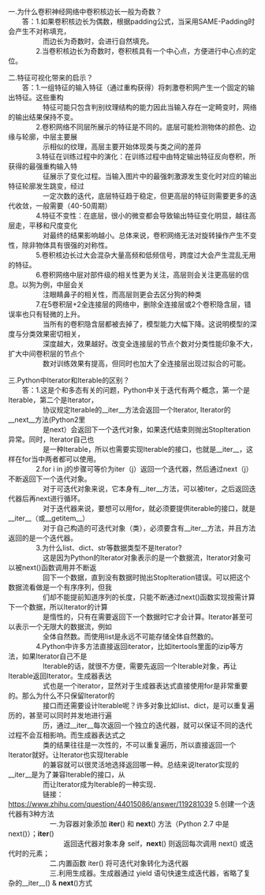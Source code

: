 一.为什么卷积神经网络中卷积核边长一般为奇数？     
　　答：1.如果卷积核边长为偶数，根据padding公式，当采用SAME-Padding时会产生不对称填充，      
　　　　　而边长为奇数时，会进行自然填充。      
　　　　2.当卷积核边长为奇数时，卷积核具有一个中心点，方便进行中心点的定位。   
    
二.特征可视化带来的启示？   
　　答：1.一组特征的输入特征（通过重构获得）将刺激卷积网产生一个固定的输出特征。这些重构     
　　　　　特征可能只包含判别纹理结构的能力因此当输入存在一定畸变时，网络的输出结果保持不变。     
　　　　2.卷积网络不同层所展示的特征是不同的。底层可能检测物体的颜色、边缘与轮廓，中层主要展     
　　　　　示相似的纹理，高层主要开始体现类与类之间的差异   
　　　　3.特征在训练过程中的演化：在训练过程中由特定输出特征反向卷积，所获得的最强重构输入特   
　　　　　征展示了变化过程。当输入图片中的最强刺激源发生变化时对应的输出特征轮廓发生跳变，经过   
　　　　　一定次数的迭代，底层特征趋于稳定，但更高层的特征则需要更多的迭代收敛，一般需要（40-50周期）    
　　　　4.特征不变性：在底层，很小的微变都会导致输出特征变化明显，越往高层走，平移和尺度变化    
　　　　　对最终的结果影响越小。总体来说，卷积网络无法对旋转操作产生不变性，除非物体具有很强的对称性。    
　　　　5.卷积核边长过大会混杂大量高频和低频信号，跨度过大会产生混乱无用的特征。  
　　　　6.卷积网络中层对部件级的相关性更为关注，高层则会关注更高层的信息。以狗为例，中层会关    
　　　　　注眼睛鼻子的相关性，而高层则更会去区分狗的种类   
　　　　7.在5卷积层+2全连接层的网络中，删除全连接层或2个卷积隐含层，错误率也只有轻微的上升。   
　　　　　当所有的卷积隐含层都被去掉了，模型能力大幅下降。这说明模型的深度与分类效果密切相关，   
　　　　　深度越大，效果越好。改变全连接层的节点个数对分类性能印象不大，扩大中间卷积层的节点个   
　　　　　数对训练效果有提高，但同时也加大了全连接层出现过拟合的可能。
     
三.Python中Iterator和Iterable的区别？     
　　答：1.这是个和多态有关的问题，Python中关于迭代有两个概念，第一个是Iterable，第二个是Iterator，    
　　　　　协议规定Iterable的__iter__方法会返回一个Iterator, Iterator的__next__方法(Python2里   
　　　　　是next）会返回下一个迭代对象，如果迭代结束则抛出StopIteration异常。同时，Iterator自己也   
　　　　　是一种Iterable，所以也需要实现Iterable的接口，也就是__iter__，这样在for当中两者都可以使用。    
　　　　2.for i in j的步骤可等价为iter（j）返回一个迭代器，然后通过next（j）不断返回下一个迭代对象。    
　　　　　对于可迭代对象来说，它本身有__iter__方法，可以被iter，之后返回迭代器后再next进行循环。   
　　　　　对于迭代器来说，要想可以用for，就必须要提供iterable的接口，就是__iter__（或__getitem__）    
　　　　　对于自己构造的可迭代对象（类），必须要含有__iter__方法，并且方法返回的是一个迭代器。   
　　　　3.为什么list、dict、str等数据类型不是Iterator?   
　　　　　这是因为Python的Iterator对象表示的是一个数据流，Iterator对象可以被next()函数调用并不断返   
　　　　　回下一个数据，直到没有数据时抛出StopIteration错误。可以把这个数据流看做是一个有序序列，但我    
　　　　　们却不能提前知道序列的长度，只能不断通过next()函数实现按需计算下一个数据，所以Iterator的计算   
　　　　　是惰性的，只有在需要返回下一个数据时它才会计算。Iterator甚至可以表示一个无限大的数据流，例如    
　　　　　全体自然数。而使用list是永远不可能存储全体自然数的。   
　　　　4.Python中许多方法直接返回iterator，比如itertools里面的izip等方法，如果Iterator自己不是  
　　　　　Iterable的话，就很不方便，需要先返回一个Iterable对象，再让Iterable返回Iterator。生成器表达   
　　　　　式也是一个iterator，显然对于生成器表达式直接使用for是非常重要的。那么为什么不只保留Iterator的   
　　　　　接口而还需要设计Iterable呢？许多对象比如list、dict，是可以重复遍历的，甚至可以同时并发地进行遍   
　　　　　历，通过__iter__每次返回一个独立的迭代器，就可以保证不同的迭代过程不会互相影响。而生成器表达式之   
　　　　　类的结果往往是一次性的，不可以重复遍历，所以直接返回一个Iterator就好。让Iterator也实现Iterable  
　　　　　的兼容就可以很灵活地选择返回哪一种。总结来说Iterator实现的__iter__是为了兼容Iterable的接口，从   
　　　　　而让Iterator成为Iterable的一种实现．    
　　　　　链接：https://www.zhihu.com/question/44015086/answer/119281039
        5.创建一个迭代器有3种方法    
　　　　　　一.为容器对象添加 __iter__() 和 __next__() 方法（Python 2.7 中是 next()）；__iter__()     
　　　　　　　　返回迭代器对象本身 self，__next__() 则返回每次调用 next() 或迭代时的元素；     
　　　　　　二.内置函数 iter() 将可迭代对象转化为迭代器    
　　　　　　三.利用生成器。生成器通过 yield 语句快速生成迭代器，省略了复杂的__iter__() & __next__()方式     
        
